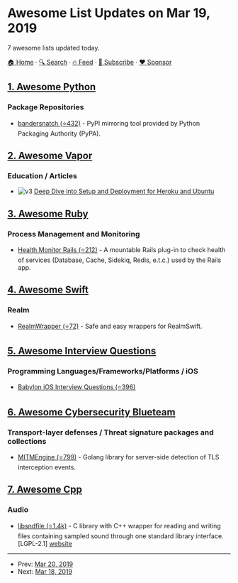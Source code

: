 # Awesome List Updates on Mar 19, 2019

7 awesome lists updated today.

[🏠 Home](/README.md) · [🔍 Search](https://www.trackawesomelist.com/search/) · [🔥 Feed](https://www.trackawesomelist.com/rss.xml) · [📮 Subscribe](https://trackawesomelist.us17.list-manage.com/subscribe?u=d2f0117aa829c83a63ec63c2f&id=36a103854c) · [❤️  Sponsor](https://github.com/sponsors/theowenyoung)



## [1. Awesome Python](/content/vinta/awesome-python/README.md)

### Package Repositories

*   [bandersnatch (⭐432)](https://github.com/pypa/bandersnatch/) - PyPI mirroring tool provided by Python Packaging Authority (PyPA).

## [2. Awesome Vapor](/content/vapor-community/awesome-vapor/README.md)

### Education / Articles

*   ![v3](https://github.com/vapor-community/awesome-vapor/raw/main/img/vapor-3.png) [Deep Dive into Setup and Deployment for Heroku and Ubuntu](https://learningswift.brightdigit.com/vapor-heroku-ubuntu-setup-deploy/)

## [3. Awesome Ruby](/content/markets/awesome-ruby/README.md)

### Process Management and Monitoring

*   [Health Monitor Rails (⭐212)](https://github.com/lbeder/health-monitor-rails) - A mountable Rails plug-in to check health of services (Database, Cache, Sidekiq, Redis, e.t.c.) used by the Rails app.

## [4. Awesome Swift](/content/matteocrippa/awesome-swift/README.md)

### Realm

*   [RealmWrapper (⭐72)](https://github.com/k-lpmg/RealmWrapper) - Safe and easy wrappers for RealmSwift.

## [5. Awesome Interview Questions](/content/DopplerHQ/awesome-interview-questions/README.md)

### Programming Languages/Frameworks/Platforms / iOS

*   [Babylon iOS Interview Questions (⭐396)](https://github.com/Babylonpartners/ios-playbook/blob/master/Interview/questions.md)

## [6. Awesome Cybersecurity Blueteam](/content/fabacab/awesome-cybersecurity-blueteam/README.md)

### Transport-layer defenses / Threat signature packages and collections

*   [MITMEngine (⭐799)](https://github.com/cloudflare/mitmengine) - Golang library for server-side detection of TLS interception events.

## [7. Awesome Cpp](/content/fffaraz/awesome-cpp/README.md)

### Audio

*   [libsndfile (⭐1.4k)](https://github.com/erikd/libsndfile/) - C library with C++ wrapper for reading and writing files containing sampled sound through one standard library interface. \[LGPL-2.1] [website](http://www.mega-nerd.com/libsndfile/)

---

- Prev: [Mar 20, 2019](/content/2019/03/20/README.md)
- Next: [Mar 18, 2019](/content/2019/03/18/README.md)